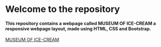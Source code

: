 # Welcome to the repository
#### This repository contains a webpage called MUSEUM OF ICE-CREAM a responsive webpage layout, made using HTML, CSS and Bootstrap.
[MUSEUM OF ICE-CREAM](https://uttam-2209.github.io/ice-cream-museum)
